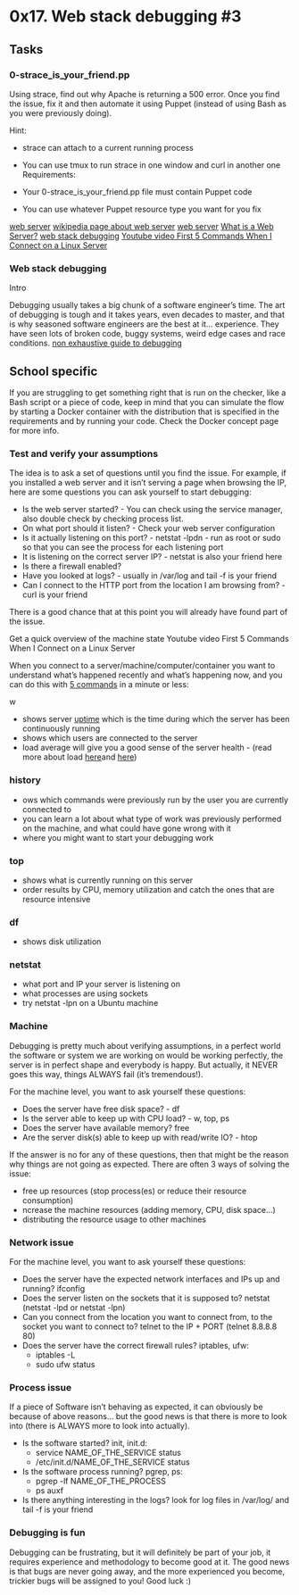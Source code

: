 <h1>0x17. Web stack debugging #3</h1>
<h2>Tasks</h2>
<h3>0-strace_is_your_friend.pp</h3>
Using strace, find out why Apache is returning a 500 error. Once you find the issue, fix it and then automate it using Puppet (instead of using Bash as you were previously doing).

Hint:

- strace can attach to a current running process
- You can use tmux to run strace in one window and curl in another one
Requirements:

- Your 0-strace_is_your_friend.pp file must contain Puppet code
- You can use whatever Puppet resource type you want for you fix

[web server](https://alx-intranet.hbtn.io/concepts/17)
[wikipedia page about web server](https://en.wikipedia.org/wiki/Web_server)
[web server](https://www.techtarget.com/whatis/definition/Web-server)
[What is a Web Server?](https://developer.mozilla.org/en-US/docs/Learn/Common_questions/What_is_a_web_server)
[web stack debugging](https://alx-intranet.hbtn.io/concepts/68)
[Youtube video First 5 Commands When I Connect on a Linux Server](https://www.youtube.com/watch?v=1_gqlbADaAw)

<h3>Web stack debugging</h3>

Intro

Debugging usually takes a big chunk of a software engineer’s time. The art of debugging is tough and it takes years, even decades to master, and that is why seasoned software engineers are the best at it… experience. They have seen lots of broken code, buggy systems, weird edge cases and race conditions.
[non exhaustive guide to debugging](https://s3.amazonaws.com/alx-intranet.hbtn.io/uploads/medias/2020/9/45dffb0b1da8dc2ce47e340d7f88b05652c0f486.png?X-Amz-Algorithm=AWS4-HMAC-SHA256&X-Amz-Credential=AKIARDDGGGOUSBVO6H7D%2F20221102%2Fus-east-1%2Fs3%2Faws4_request&X-Amz-Date=20221102T124210Z&X-Amz-Expires=86400&X-Amz-SignedHeaders=host&X-Amz-Signature=c13028b8dedd9ee22a0a8c21af4f05c9e5b0bcb30a1bebd6bf890fcae5d80545)

<h2>School specific</h2>

If you are struggling to get something right that is run on the checker, like a Bash script or a piece of code, keep in mind that you can simulate the flow by starting a Docker container with the distribution that is specified in the requirements and by running your code. Check the Docker concept page for more info.

<h3>Test and verify your assumptions</h3>

The idea is to ask a set of questions until you find the issue. For example, if you installed a web server and it isn’t serving a page when browsing the IP, here are some questions you can ask yourself to start debugging:

- Is the web server started? - You can check using the service manager, also double check by checking process list.
- On what port should it listen? - Check your web server configuration
- Is it actually listening on this port? - netstat -lpdn - run as root or sudo so that you can see the process for each listening port
- It is listening on the correct server IP? - netstat is also your friend here
- Is there a firewall enabled?
- Have you looked at logs? - usually in /var/log and tail -f is your friend
- Can I connect to the HTTP port from the location I am browsing from? - curl is your friend

There is a good chance that at this point you will already have found part of the issue.

Get a quick overview of the machine state
Youtube video First 5 Commands When I Connect on a Linux Server

When you connect to a server/machine/computer/container you want to understand what’s happened recently and what’s happening now, and you can do this with [5 commands](https://www.linux.com/training-tutorials/first-5-commands-when-i-connect-linux-server/) in a minute or less:

w

- shows server [uptime](https://www.techtarget.com/whatis/definition/uptime-and-downtime) which is the time during which the server has been continuously running
- shows which users are connected to the server
- load average will give you a good sense of the server health - (read more about load [here](https://scoutapm.com/blog/understanding-load-averages)and [here](https://www.brendangregg.com/blog/2017-08-08/linux-load-averages.html))

<h3>history</h3>

- ows which commands were previously run by the user you are currently connected to
- you can learn a lot about what type of work was previously performed on the machine, and what could have gone wrong with it
- where you might want to start your debugging work

<h3>top</h3>

- shows what is currently running on this server
- order results by CPU, memory utilization and catch the ones that are resource intensive

<h3>df</h3>

- shows disk utilization

<h3>netstat</h3>

- what port and IP your server is listening on
- what processes are using sockets
- try netstat -lpn on a Ubuntu machine

<h3>Machine</h3>

Debugging is pretty much about verifying assumptions, in a perfect world the software or system we are working on would be working perfectly, the server is in perfect shape and everybody is happy. But actually, it NEVER goes this way, things ALWAYS fail (it’s tremendous!).

For the machine level, you want to ask yourself these questions:

- Does the server have free disk space? - df
- Is the server able to keep up with CPU load? - w, top, ps
- Does the server have available memory? free
- Are the server disk(s) able to keep up with read/write IO? - htop

If the answer is no for any of these questions, then that might be the reason why things are not going as expected. There are often 3 ways of solving the issue:

- free up resources (stop process(es) or reduce their resource consumption)
-  ncrease the machine resources (adding memory, CPU, disk space…)
- distributing the resource usage to other machines

<h3>Network issue</h3>

For the machine level, you want to ask yourself these questions:

- Does the server have the expected network interfaces and IPs up and running? ifconfig
- Does the server listen on the sockets that it is supposed to? netstat (netstat -lpd or netstat -lpn)
- Can you connect from the location you want to connect from, to the socket you want to connect to? telnet to the IP + PORT (telnet 8.8.8.8 80)
- Does the server have the correct firewall rules? iptables, ufw:
	- iptables -L
	- sudo ufw status

<h3>Process issue</h3>

If a piece of Software isn’t behaving as expected, it can obviously be because of above reasons… but the good news is that there is more to look into (there is ALWAYS more to look into actually).

- Is the software started? init, init.d:
	- service NAME_OF_THE_SERVICE status
	- /etc/init.d/NAME_OF_THE_SERVICE status
- Is the software process running? pgrep, ps:
	- pgrep -lf NAME_OF_THE_PROCESS
	- ps auxf
- Is there anything interesting in the logs? look for log files in /var/log/ and tail -f is your friend

<h3>Debugging is fun</h3>

Debugging can be frustrating, but it will definitely be part of your job, it requires experience and methodology to become good at it. The good news is that bugs are never going away, and the more experienced you become, trickier bugs will be assigned to you! Good luck :)
